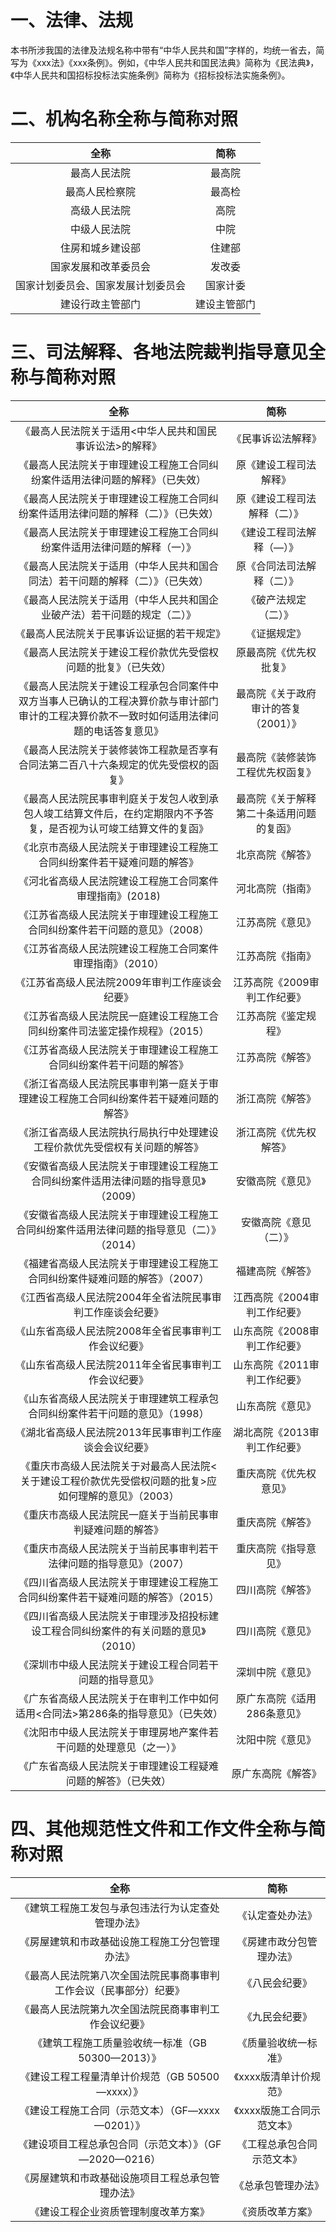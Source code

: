 # 一、法律、法规
本书所涉我国的法律及法规名称中带有“中华人民共和国”字样的，均统一省去，简写为《xxx法》《xxx条例》。例如，《中华人民共和国民法典》简称为《民法典》，《中华人民共和国招标投标法实施条例》简称为《招标投标法实施条例》。
# 二、机构名称全称与简称对照
|全称|简称|
|:---:|:---:|
|最高人民法院|最高院|
|最高人民检察院|最高检|
|高级人民法院|高院|
|中级人民法院|中院|
|住房和城乡建设部|住建部|
|国家发展和改革委员会|发改委|
|国家计划委员会、国家发展计划委员会|国家计委|
|建设行政主管部门|建设主管部门|
# 三、司法解释、各地法院裁判指导意见全称与简称对照
|全称|简称|
|:---:|:---:|
|《最高人民法院关于适用<中华人民共和国民事诉讼法>的解释》|《民事诉讼法解释》|
|《最高人民法院关于审理建设工程施工合同纠纷案件适用法律问题的解释》（已失效）|原《建设工程司法解释》|
| 《最高人民法院关于审理建设工程施工合同纠纷案件适用法律问题的解释（二）》（已失效）|原《建设工程司法解释（二）》|
|《最高人民法院关于审理建设工程施工合同纠纷案件适用法律问题的解释（一）》|《建设工程司法解释（—）》|
|《最高人民法院关于适用（中华人民共和国合同法）若干问题的解释（二）》（已失效）|原《合同法司法解释（二）》|
|《最高人民法院关于适用（中华人民共和国企业破产法）若干问题的规定（二）》|《破产法规定（二）》|
|《最高人民法院关于民事诉讼证据的若干规定》|《证据规定》|
| 《最高人民法院关于建设工程价款优先受偿权问题的批复》（已失效）|原最高院《优先权批复》|
|《最高人民法院关于建设工程承包合同案件中双方当事人已确认的工程决算价款与审计部门审计的工程决算价款不一致时如何适用法律问题的电话答复意见》|最高院《关于政府审计的答复（2001）》|
|《最高人民法院关于装修装饰工程款是否享有合同法第二百八十六条规定的优先受偿权的函复》|最高院《装修装饰工程优先权函复》|
|《最高人民法院民事审判庭关于发包人收到承包人竣工结算文件后，在约定期限内不予答复，是否视为认可竣工结算文件的复函》|最高院《关于解释第二十条适用问题的复函》|
|《北京市高级人民法院关于审理建设工程施工合同纠纷案件若干疑难问题的解答》|北京高院《解答》 |
|《河北省高级人民法院建设工程施工合同案件审理指南》(2018)|河北高院（指南》 |
|《江苏省高级人民法院关于审理建设工程施工合同纠纷案件若干问题的意见》（2008）|江苏高院《意见》|
|《江苏省高级人民法院建设工程施工合同案件审理指南》（2010）|江苏高院《指南》 |
|《江苏省高级人民法院2009年审判工作座谈会纪要》|江苏高院《2009审判工作纪要》|
|《江苏省高级人民法院民一庭建设工程施工合同纠纷案件司法鉴定操作规程》（2015）|江苏高院《鉴定规程》|
|《江苏省高级人民法院关于审理建设工程施工合同纠纷案件若干问题的解答》|江苏高院《解答》|
|《浙江省高级人民法院民事审判第一庭关于审理建设工程施工合同纠纷案件若干疑难问题的解答》|浙江高院《解答》 |
|《浙江省高级人民法院执行局执行中处理建设工程价款优先受偿权有关问题的解答》|浙江高院《优先权解答》|
|《安徽省高级人民法院关于审理建设工程施工合同纠纷案件适用法律问题的指导意见》（2009）|安徽高院《意见》|
|《安徽省高级人民法院关于审理建设工程施工合同纠纷案件适用法律问题的指导意见（二）》（2014）|安徽高院《意见（二）》|
|《福建省高级人民法院关于审理建设工程施工合同纠纷案件疑难问题的解答》（2007）|福建高院《解答》 |
|《江西省高级人民法院2004年全省法院民事审判工作座谈会纪要》|江西高院《2004审判工作纪要》|
|《山东省高级人民法院2008年全省民事审判工作会议纪要》|山东高院《2008审判工作纪要》|
|《山东省高级人民法院2011年全省民事审判工作会议纪要》|山东高院《2011审判工作纪要》|
|《山东省高级人民法院关于审理建筑工程承包合同纠纷案件若干问题的意见》（1998）|山东高院《意见》 |
|《湖北省高级人民法院2013年民事审判工作座谈会会议纪要》|湖北高院《2013审判工作纪要》|
|《重庆市高级人民法院关于对最高人民法院<关于建设工程价款优先受偿权问题的批复>应如何理解的意见》（2003）|重庆高院《优先权意见》|
|《重庆市高级人民法院民一庭关于当前民事审判疑难问题的解答》|重庆高院《解答》 |
|《重庆市高级人民法院关于当前民事审判若干法律问题的指导意见》（2007）|重庆高院《指导意见》|
|《四川省高级人民法院关于审理建设工程施工合同纠纷案件若干疑难问题的解答》（2015）|四川高院《解答》|
|《四川省高级人民法院关于审理涉及招投标建设工程合同纠纷案件的有关问题的意见》（2010）|四川高院《意见》 |
|《深圳市中级人民法院关于建设工程合同若干问题的指导意见》|深圳中院《意见》 |
|《广东省高级人民法院关于在审判工作中如何适用<合同法>第286条的指导意见》（已失效）|原广东高院《适用286条意见》|
|《沈阳市中级人民法院关于审理房地产案件若干问题的处理意见（之一）》|沈阳中院《意见》|
|《广东省高级人民法院关于审理建设工程疑难问题的解答》（已失效）|原广东高院《解答》|
# 四、其他规范性文件和工作文件全称与简称对照
|全称|简称|
|:---:|:---:|
|《建筑工程施工发包与承包违法行为认定查处管理办法》|《认定查处办法》|
|《房屋建筑和市政基础设施工程施工分包管理办法》|《房建市政分包管理办法》|
|《最高人民法院第八次全国法院民事商事审判工作会议（民事部分）纪要》|《八民会纪要》|
|《最高人民法院第九次全国法院民商事审判工作会议纪要》|《九民会纪要》|
|《建筑工程施工质量验收统一标准（GB 50300—2013）》|《质量验收统一标准》|
|《建设工程工程量清单计价规范（GB 50500—xxxx）》|《xxxx版清单计价规范》|
|《建设工程施工合同（示范文本）（GF—xxxx—0201）》|《xxxx版施工合同示范文本》|
|《建设项目工程总承包合同（示范文本）》（GF—2020—0216）|《工程总承包合同示范文本》|
|《房屋建筑和市政基础设施项目工程总承包管理办法》|《总承包管理办法》|
|《建设工程企业资质管理制度改革方案》|《资质改革方案》|